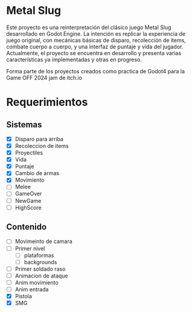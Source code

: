 # Metal Slug
Este proyecto es una reinterpretación del clásico juego Metal Slug desarrollado en Godot Engine. La intención es replicar la experiencia de juego original, con mecánicas básicas de disparo, recolección de ítems, combate cuerpo a cuerpo, y una interfaz de puntaje y vida del jugador. Actualmente, el proyecto se encuentra en desarrollo y presenta varias características ya implementadas y otras en progreso.

Forma parte de los proyectos creados como practica de Godot4 para la Game OFF 2024 jam de itch.io

# Requerimientos
## Sistemas
- [x] Disparo para arriba
- [x] Recoleccion de items
- [x] Proyectiles
- [x] Vida
- [x] Puntaje
- [x] Cambio de armas 
- [x] Movimiento
- [ ] Melee
- [ ] GameOver
- [ ] NewGame
- [ ] HighScore
## Contenido
- [ ] Movimeinto de camara
- [ ] Primer nivel 
	- [ ] plataformas
	- [ ] backgrounds 
- [ ] Primer soldado raso
- [ ] Animacion de ataque
- [ ] Anim movimiento 
- [ ] Anim entrada
- [x] Pistola
- [x] SMG
